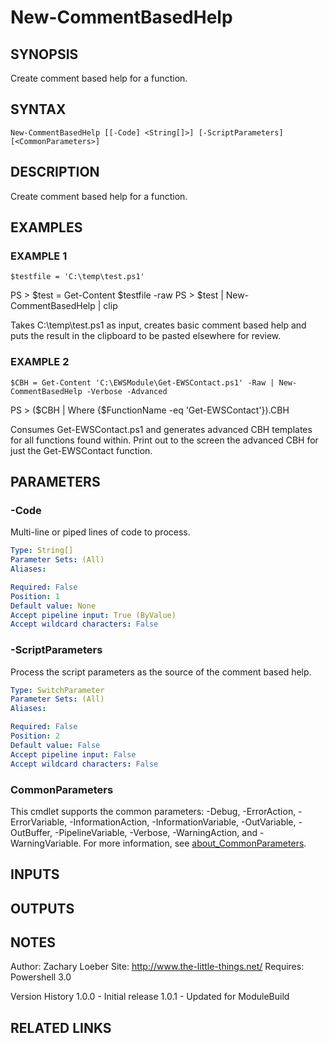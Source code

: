 ﻿---
external help file: ModuleBuildToolsTemp-help.xml
Module Name: ModuleBuildToolsTemp
online version: https://github.com/zloeber/ModuleBuild
schema: 2.0.0
---

# New-CommentBasedHelp

## SYNOPSIS
Create comment based help for a function.

## SYNTAX

```
New-CommentBasedHelp [[-Code] <String[]>] [-ScriptParameters] [<CommonParameters>]
```

## DESCRIPTION
Create comment based help for a function.

## EXAMPLES

### EXAMPLE 1
```
$testfile = 'C:\temp\test.ps1'
```

PS \> $test = Get-Content $testfile -raw
PS \> $test | New-CommentBasedHelp | clip

Takes C:\temp\test.ps1 as input, creates basic comment based help and puts the result in the clipboard
to be pasted elsewhere for review.

### EXAMPLE 2
```
$CBH = Get-Content 'C:\EWSModule\Get-EWSContact.ps1' -Raw | New-CommentBasedHelp -Verbose -Advanced
```

PS \> ($CBH | Where {$FunctionName -eq 'Get-EWSContact'}).CBH

Consumes Get-EWSContact.ps1 and generates advanced CBH templates for all functions found within.
Print out to the screen the advanced
CBH for just the Get-EWSContact function.

## PARAMETERS

### -Code
Multi-line or piped lines of code to process.

```yaml
Type: String[]
Parameter Sets: (All)
Aliases:

Required: False
Position: 1
Default value: None
Accept pipeline input: True (ByValue)
Accept wildcard characters: False
```

### -ScriptParameters
Process the script parameters as the source of the comment based help.

```yaml
Type: SwitchParameter
Parameter Sets: (All)
Aliases:

Required: False
Position: 2
Default value: False
Accept pipeline input: False
Accept wildcard characters: False
```

### CommonParameters
This cmdlet supports the common parameters: -Debug, -ErrorAction, -ErrorVariable, -InformationAction, -InformationVariable, -OutVariable, -OutBuffer, -PipelineVariable, -Verbose, -WarningAction, and -WarningVariable. For more information, see [about_CommonParameters](http://go.microsoft.com/fwlink/?LinkID=113216).

## INPUTS

## OUTPUTS

## NOTES
Author: Zachary Loeber
Site: http://www.the-little-things.net/
Requires: Powershell 3.0

Version History
1.0.0 - Initial release
1.0.1 - Updated for ModuleBuild

## RELATED LINKS
